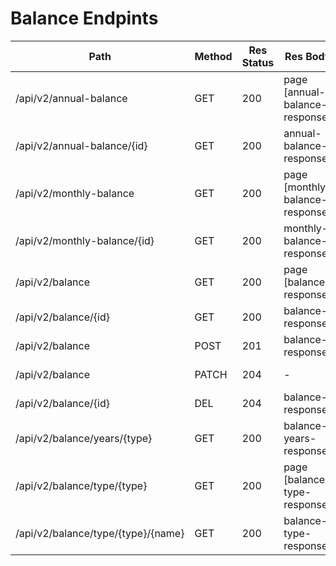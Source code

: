 # Balance Endpints

| Path                               | Method | Res Status | Res Body                        | Res Cookie | Req Param                                                          | Req Body        | Comments |
| ---------------------------------- | ------ | ---------- | ------------------------------- | ---------- | ------------------------------------------------------------------ | --------------- | -------- |
| /api/v2/annual-balance             | GET    | 200        | page [annual-balance-response]  | -          | -                                                                  | -               |          |
| /api/v2/annual-balance/{id}        | GET    | 200        | annual-balance-response         | -          | -                                                                  | -               |          |
| /api/v2/monthly-balance            | GET    | 200        | page [monthly-balance-response] | -          | -                                                                  | -               |          |
| /api/v2/monthly-balance/{id}       | GET    | 200        | monthly-balance-response        | -          | -                                                                  | -               |          |
| /api/v2/balance                    | GET    | 200        | page [balance-response]         | -          | converted_quantity_min, converted_quantity_max, date_from, date_to | -               |          |
| /api/v2/balance/{id}               | GET    | 200        | balance-response                | -          | -                                                                  | -               |          |
| /api/v2/balance                    | POST   | 201        | balance-response                | -          | -                                                                  | balance-request |          |
| /api/v2/balance                    | PATCH  | 204        | -                               | -          | -                                                                  | balance-request |          |
| /api/v2/balance/{id}               | DEL    | 204        | balance-response                | -          | -                                                                  | -               |          |
| /api/v2/balance/years/{type}       | GET    | 200        | balance-years-response          | -          | -                                                                  | -               |          |
| /api/v2/balance/type/{type}        | GET    | 200        | page [balance-type-response]    | -          | -                                                                  | -               |          |
| /api/v2/balance/type/{type}/{name} | GET    | 200        | balance-type-response           | -          | -                                                                  | -               |          |

